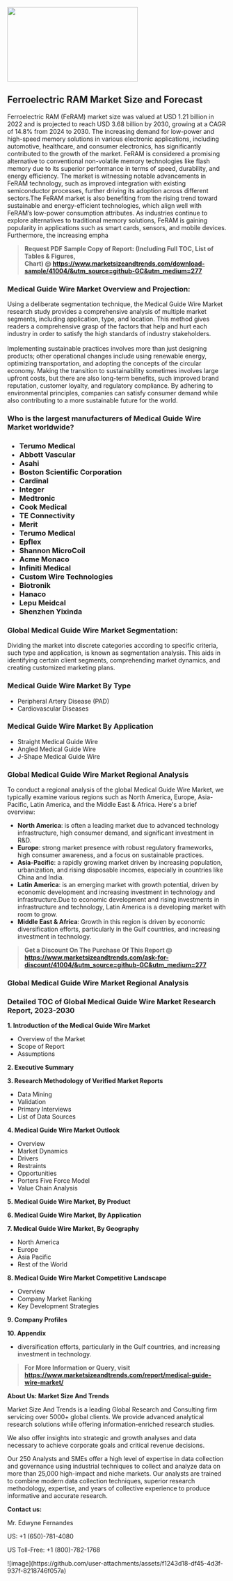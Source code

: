 <p><img class="alignnone size-medium wp-image-20088" src="https://ffe5etoiles.com/wp-content/uploads/2024/12/MST1-300x171.png" alt="" width="300" height="171" /></p><h2>Ferroelectric RAM Market Size and Forecast</h2><p>Ferroelectric RAM (FeRAM) market size was valued at USD 1.21 billion in 2022 and is projected to reach USD 3.68 billion by 2030, growing at a CAGR of 14.8% from 2024 to 2030. The increasing demand for low-power and high-speed memory solutions in various electronic applications, including automotive, healthcare, and consumer electronics, has significantly contributed to the growth of the market. FeRAM is considered a promising alternative to conventional non-volatile memory technologies like flash memory due to its superior performance in terms of speed, durability, and energy efficiency. The market is witnessing notable advancements in FeRAM technology, such as improved integration with existing semiconductor processes, further driving its adoption across different sectors.The FeRAM market is also benefiting from the rising trend toward sustainable and energy-efficient technologies, which align well with FeRAM’s low-power consumption attributes. As industries continue to explore alternatives to traditional memory solutions, FeRAM is gaining popularity in applications such as smart cards, sensors, and mobile devices. Furthermore, the increasing empha</p><blockquote id="" class=""><strong>Request PDF Sample Copy of Report: (Including Full TOC, List of Tables &amp; Figures, Chart)&nbsp;@&nbsp;<strong><a href="https://www.marketsizeandtrends.com/download-sample/41004/&utm_source=github-GC&utm_medium=277" target="_blank">https://www.marketsizeandtrends.com/download-sample/41004/&utm_source=github-GC&utm_medium=277</a></strong></strong></blockquote><h3 id="" class="">Medical Guide Wire Market&nbsp;Overview and Projection:</h3><p id="" class="">Using a deliberate segmentation technique, the Medical Guide Wire Market research study provides a comprehensive analysis of multiple market segments, including application, type, and location. This method gives readers a comprehensive grasp of the factors that help and hurt each industry in order to satisfy the high standards of industry stakeholders. <br /> <br />Implementing sustainable practices involves more than just designing products; other operational changes include using renewable energy, optimizing transportation, and adopting the concepts of the circular economy. Making the transition to sustainability sometimes involves large upfront costs, but there are also long-term benefits, such improved brand reputation, customer loyalty, and regulatory compliance. By adhering to environmental principles, companies can satisfy consumer demand while also contributing to a more sustainable future for the world.</p><h3 id="" class="">Who is the largest manufacturers of&nbsp;Medical Guide Wire Market worldwide?</h3><h3 class=""><p><ul><li>Terumo Medical </li><li> Abbott Vascular </li><li> Asahi </li><li> Boston Scientific Corporation </li><li> Cardinal </li><li> Integer </li><li> Medtronic </li><li> Cook Medical </li><li> TE Connectivity </li><li> Merit </li><li> Terumo Medical </li><li> Epflex </li><li> Shannon MicroCoil </li><li> Acme Monaco </li><li> Infiniti Medical </li><li> Custom Wire Technologies </li><li> Biotronik </li><li> Hanaco </li><li> Lepu Meidcal </li><li> Shenzhen Yixinda</li></ul></p></h3><h3 id="" class="">Global&nbsp;Medical Guide Wire Market Segmentation:</h3><p id="" class="">Dividing the market into discrete categories according to specific criteria, such type and application, is known as segmentation analysis. This aids in identifying certain client segments, comprehending market dynamics, and creating customized marketing plans.</p><h3 id="" class="">Medical Guide Wire Market&nbsp;By Type</h3><p><p><ul><li>Peripheral Artery Disease (PAD)</li><li> Cardiovascular Diseases</p></li></ul></p></p><h3 id="" class="">Medical Guide Wire Market&nbsp;By Application</h3><p class=""><p><ul><li>Straight Medical Guide Wire</li><li> Angled Medical Guide Wire</li><li> J-Shape Medical Guide Wire</li></ul></p></p><h3 id="" class="">Global Medical Guide Wire Market Regional Analysis</h3><p id="" class="">To conduct a regional analysis of the global Medical Guide Wire Market, we typically examine various regions such as North America, Europe, Asia-Pacific, Latin America, and the Middle East &amp; Africa. Here's a brief overview:</p><ul><li><strong>North America</strong>: is often a leading market due to advanced technology infrastructure, high consumer demand, and significant investment in R&amp;D.</li><li><strong>Europe</strong>: strong market presence with robust regulatory frameworks, high consumer awareness, and a focus on sustainable practices.</li><li><strong>Asia-Pacific</strong>: a rapidly growing market driven by increasing population, urbanization, and rising disposable incomes, especially in countries like China and India.</li><li><strong>Latin America</strong>: is an emerging market with growth potential, driven by economic development and increasing investment in technology and infrastructure.Due to economic development and rising investments in infrastructure and technology, Latin America is a developing market with room to grow.</li><li><strong>Middle East &amp; Africa</strong>: Growth in this region is driven by economic diversification efforts, particularly in the Gulf countries, and increasing investment in technology.</li></ul><blockquote id="" class=""><strong>Get a Discount On The Purchase Of This Report @ <strong><a href="https://www.marketsizeandtrends.com/ask-for-discount/41004/&utm_source=github-GC&utm_medium=277" target="_blank">https://www.marketsizeandtrends.com/ask-for-discount/41004/&utm_source=github-GC&utm_medium=277</a></strong></strong></blockquote><h3 id="" class="">Global Medical Guide Wire Market Regional Analysis</h3><h3 id="" class="">Detailed TOC of Global Medical Guide Wire Market Research Report, 2023-2030</h3><p id="" class=""><strong>1. Introduction of the Medical Guide Wire Market</strong></p><ul><li>Overview of the Market</li><li>Scope of Report</li><li>Assumptions</li></ul><p id="" class=""><strong>2. Executive Summary</strong></p><p id="" class=""><strong>3. Research Methodology of Verified Market Reports</strong></p><ul><li>Data Mining</li><li>Validation</li><li>Primary Interviews</li><li>List of Data Sources</li></ul><p id="" class=""><strong>4. Medical Guide Wire Market Outlook</strong></p><ul><li>Overview</li><li>Market Dynamics</li><li>Drivers</li><li>Restraints</li><li>Opportunities</li><li>Porters Five Force Model</li><li>Value Chain Analysis</li></ul><p id="" class=""><strong>5. Medical Guide Wire Market, By Product</strong></p><p id="" class=""><strong>6. Medical Guide Wire Market, By Application</strong></p><p id="" class=""><strong>7. Medical Guide Wire Market, By Geography</strong></p><ul><li>North America</li><li>Europe</li><li>Asia Pacific</li><li>Rest of the World</li></ul><p id="" class=""><strong>8. Medical Guide Wire Market Competitive Landscape</strong></p><ul><li>Overview</li><li>Company Market Ranking</li><li>Key Development Strategies</li></ul><p id="" class=""><strong>9. Company Profiles</strong></p><p id="" class=""><strong>10. Appendix</strong></p><ul><li>diversification efforts, particularly in the Gulf countries, and increasing investment in technology.</li></ul><blockquote id="" class=""><strong>For More Information or Query, visit <strong><strong><a href="https://www.marketsizeandtrends.com/report/medical-guide-wire-market/" target="_blank">https://www.marketsizeandtrends.com/report/medical-guide-wire-market/</a></strong></strong></strong></blockquote><p id="" class=""><strong>About Us: Market Size And Trends</strong></p><p id="" class="">Market Size And Trends is a leading Global Research and Consulting firm servicing over 5000+ global clients. We provide advanced analytical research solutions while offering information-enriched research studies.</p><p id="" class="">We also offer insights into strategic and growth analyses and data necessary to achieve corporate goals and critical revenue decisions.</p><p id="" class="">Our 250 Analysts and SMEs offer a high level of expertise in data collection and governance using industrial techniques to collect and analyze data on more than 25,000 high-impact and niche markets. Our analysts are trained to combine modern data collection techniques, superior research methodology, expertise, and years of collective experience to produce informative and accurate research.</p><p id="" class=""><strong>Contact us:</strong></p><p id="" class="">Mr. Edwyne Fernandes</p><p id="" class="">US: +1 (650)-781-4080</p><p id="" class="">US Toll-Free: +1 (800)-782-1768</p>
![image](https://github.com/user-attachments/assets/f1243d18-df45-4d3f-937f-8218746f057a)
